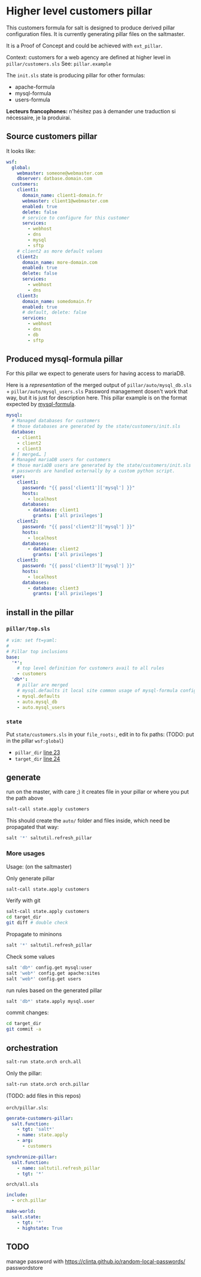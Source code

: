 # Higher level customers pillar

This customers formula for salt is designed to produce derived pillar configuration files.
It is currently generating pillar files on the saltmaster. 

It is a Proof of Concept and could be achieved with `ext_pillar`.

Context: customers for a web agency are defined at higher level in `pillar/customers.sls`
See: `pillar.example`

The `init.sls` state is producing pillar for other formulas:

* apache-formula
* mysql-formula
* users-formula

**Lecteurs francophones:** n'hésitez pas à demander une traduction si nécessaire, je la produirai.

## Source customers pillar

It looks like:

~~~yaml
wsf:
  global:
    webmaster: someone@webmaster.com
    dbserver: datbase.domain.com
  customers:
    client1:
      domain_name: client1-domain.fr
      webmaster: client1@webmaster.com
      enabled: true
      delete: false
      # service to configure for this customer
      services:
        - webhost
        - dns
        - mysql
        - sftp
    # client2 as more default values
    client2:
      domain_name: more-domain.com
      enabled: true
      delete: false
      services:
        - webhost
        - dns
    client3:
      domain_name: somedomain.fr
      enabled: true
      # default, delete: false
      services:
        - webhost
        - dns
        - db
        - sftp
~~~

## Produced mysql-formula pillar

For this pillar we expect to generate users for having access to mariaDB.

Here is a *representation* of the merged output of `pillar/auto/mysql_db.sls` + `pillar/auto/mysql_users.sls`
Password management dosen't work that way, but it is just for description here. This pillar example
is on the format expected by [mysql-formula](https://github.com/saltstack-formulas/mysql-formula).

~~~yaml
mysql:
  # Managed databases for customers
  # those databases are generated by the state/customers/init.sls
  database:
    - client1
    - client2
    - client3
  # [ merged… ]
  # Managed mariaDB users for customers
  # those mariaDB users are generated by the state/customers/init.sls
  # passwords are handled externally by a custom python script.
  user:
    client1:
      password: "{{ pass['client1']['mysql'] }}"
      hosts:
        - localhost
      databases:
        - database: client1
          grants: ['all privileges']
    client2:
      password: "{{ pass['client2']['mysql'] }}"
      hosts:
        - localhost
      databases:
        - database: client2
          grants: ['all privileges']
    client3:
      password: "{{ pass['client3']['mysql'] }}"
      hosts:
        - localhost
      databases:
        - database: client3
          grants: ['all privileges']
~~~

## install in the pillar

### `pillar/top.sls`

~~~yaml
# vim: set ft=yaml:
#
# Pillar top inclusions
base:
  '*':
    # top level definition for customers avail to all rules
    - customers
  'db*':
    # pillar are merged
    # mysql.defaults it local site common usage of mysql-formula config…
    - mysql.defaults
    - auto.mysql_db
    - auto.mysql_users
~~~

### `state`

Put `state/customers.sls` in your `file_roots:`, edit in to fix paths: (TODO: put in the pillar `wsf:global`)

* `pillar_dir` [line 23](/customers/init.sls#L23)
* `target_dir` [line 24](/customers/init.sls#L24)

## generate
run on the master, with care ;) it creates file in your pillar or where you put the path above

~~~bash
salt-call state.apply customers
~~~

This should create the `auto/` folder and files inside, which need be propagated that way:

~~~bash
salt '*' saltutil.refresh_pillar
~~~

### More usages

Usage: (on the saltmaster)

Only generate pillar

~~~bash
salt-call state.apply customers
~~~


Verify with git
~~~bash
salt-call state.apply customers
cd target_dir
git diff # double check
~~~

Propagate to mininons
~~~bash
salt '*' saltutil.refresh_pillar
~~~

Check some values

~~~bash
salt 'db*' config.get mysql:user
salt 'web*' config.get apache:sites
salt 'web*' config.get users
~~~

run rules based on the generated pillar 

~~~bash
salt 'db*' state.apply mysql.user
~~~

commit changes:
~~~bash
cd target_dir
git commit -a
~~~

## orchestration

~~~bash
salt-run state.orch orch.all
~~~

Only the pillar:

~~~bash
salt-run state.orch orch.pillar
~~~

(TODO: add files in this repos)

`orch/pillar.sls`:

~~~yaml
genrate-customers-pillar:
  salt.function:
    - tgt: 'salt*'
    - name: state.apply
    - arg:
      - customers

synchronize-pillar:
  salt.function:
    - name: saltutil.refresh_pillar
    - tgt: '*'
~~~


`orch/all.sls`
~~~yaml
include:
  - orch.pillar

make-world:
  salt.state:
    - tgt: '*'
    - highstate: True
~~~

## TODO

manage password with https://clinta.github.io/random-local-passwords/ passwordstore
